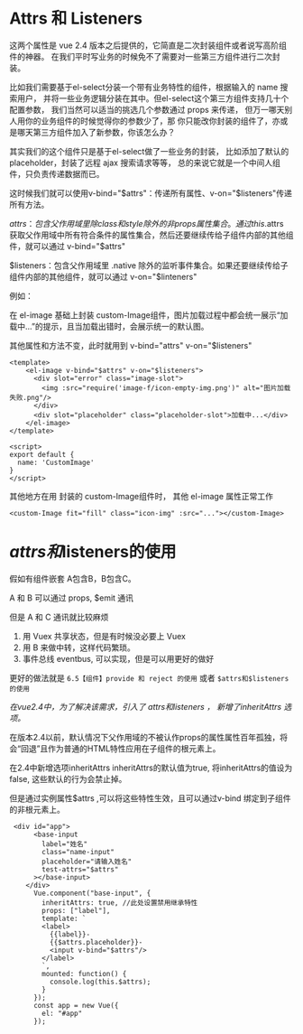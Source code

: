 


# Attrs 和 Listeners
这两个属性是 vue 2.4 版本之后提供的，它简直是二次封装组件或者说写高阶组件的神器。
在我们平时写业务的时候免不了需要对一些第三方组件进行二次封装。

比如我们需要基于el-select分装一个带有业务特性的组件，根据输入的 name 搜索用户，
并将一些业务逻辑分装在其中。但el-select这个第三方组件支持几十个配置参数，
我们当然可以适当的挑选几个参数通过 props 来传递，
但万一哪天别人用你的业务组件的时候觉得你的参数少了，那
你只能改你封装的组件了，亦或是哪天第三方组件加入了新参数，你该怎么办？

其实我们的这个组件只是基于el-select做了一些业务的封装，
比如添加了默认的placeholder，封装了远程 ajax 搜索请求等等，
总的来说它就是一个中间人组件，只负责传递数据而已。

这时候我们就可以使用v-bind="$attrs"：传递所有属性、v-on="$listeners"传递所有方法。

$attrs：包含父作用域里除 class 和 style 除外的非 props 属性集合。通过 this.$attrs 获取父作用域中所有符合条件的属性集合，然后还要继续传给子组件内部的其他组件，就可以通过 v-bind="$attrs"

$listeners：包含父作用域里 .native 除外的监听事件集合。如果还要继续传给子组件内部的其他组件，就可以通过 v-on="$linteners"

例如：

在 el-image 基础上封装 custom-Image组件，图片加载过程中都会统一展示“加载中...”的提示，且当加载出错时，会展示统一的默认图。

其他属性和方法不变，此时就用到 v-bind="attrs" v-on="$listeners"

```
<template>
    <el-image v-bind="$attrs" v-on="$listeners">
      <div slot="error" class="image-slot">
        <img :src="require('image-f/icon-empty-img.png')" alt="图片加载失败.png"/>
      </div>
      <div slot="placeholder" class="placeholder-slot">加载中...</div>
    </el-image>
</template>

<script>
export default {
  name: 'CustomImage'
}
</script>
```

其他地方在用 封装的 custom-Image组件时， 其他 el-image 属性正常工作
```
<custom-Image fit="fill" class="icon-img" :src="..."></custom-Image>
```



# $attrs和$listeners的使用

假如有组件嵌套 A包含B，B包含C。

A 和 B 可以通过 props, $emit 通讯

但是 A 和 C 通讯就比较麻烦

1. 用 Vuex 共享状态，但是有时候没必要上 Vuex
2. 用 B 来做中转，这样代码繁琐。
3. 事件总线 eventbus, 可以实现，但是可以用更好的做好

更好的做法就是 `6.5【组件】provide 和 reject 的使用` 或者 `$attrs和$listeners的使用`

*在vue2.4中，为了解决该需求，引入了 $attrs 和$listeners ， 新增了inheritAttrs 选项。*

 在版本2.4以前，默认情况下父作用域的不被认作props的属性属性百年孤独，将会“回退”且作为普通的HTML特性应用在子组件的根元素上。
 
 在2.4中新增选项inheritAttrs  inheritAttrs的默认值为true, 将inheritAttrs的值设为false, 这些默认的行为会禁止掉。
 
 但是通过实例属性$attrs ,可以将这些特性生效，且可以通过v-bind 绑定到子组件的非根元素上。
 
 ```
  <div id="app">
       <base-input
         label="姓名"
         class="name-input"
         placeholder="请输入姓名"
         test-attrs="$attrs"
       ></base-input>
     </div>
       Vue.component("base-input", {
         inheritAttrs: true, //此处设置禁用继承特性
         props: ["label"],
         template: `
         <label>
           {{label}}-
           {{$attrs.placeholder}}-
           <input v-bind="$attrs"/>
         </label>
         `,
         mounted: function() {
           console.log(this.$attrs);
         }
       });
       const app = new Vue({
         el: "#app"
       });
 ```
 
 
 
 
 
 
 